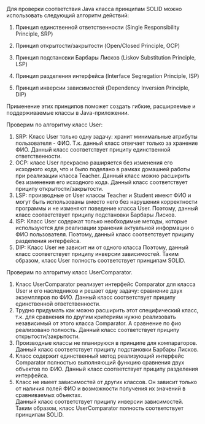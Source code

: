 Для проверки соответствия Java класса принципам SOLID можно использовать 
следующий алгоритм действий:

1. Принцип единственной ответственности 
(Single Responsibility Principle, SRP)
   
2. Принцип открытости/закрытости (Open/Closed Principle, OCP)
   
3. Принцип подстановки Барбары Лисков 
(Liskov Substitution Principle, LSP)
  
4. Принцип разделения интерфейса (Interface Segregation Principle, ISP)
   
5. Принцип инверсии зависимостей (Dependency Inversion Principle, DIP)
   
Применение этих принципов поможет создать гибкие, 
расширяемые и поддерживаемые классы в Java-приложении.

Проверим по алгоритму класс User:
1. SRP:
Класс User только одну задачу: хранит минимальные атрибуты пользователя - ФИО. 
Т.к. данный класс отвечает только за хранение ФИО. 
Данный класс соответствует приципу единственной ответственности.
2. OCP:
класс User прекрасно раширяется без изменения его исходного кода, что и было поделано в рамках домашней работы при реализации класса Teacher.
Данный класс можно расширить без изменения его исходного кода.
Данный класс соответствует приципу открытости/закрытости.
3. LSP:
производные от User классы Teacher и Student имеют ФИО и могут быть использованы вместо него без нарушения корректности программы и не изменяют поведение класса User.
Поэтому, данный класс соответствует приципу подстановки Барбары Лисков.
4. ISP:
Класс User содержат только необходимые методы, которые используются для реализации хранения актуальной информации о ФИО пользователя.
Поэтому, данный класс соответствует приципу разделения интерфейса.
5. DIP:
Класс User не зависит ни от одного класса
Поэтому, данный класс соответствует приципу инверсии зависимостей.
Таким образом, класс User полность соответствует принципам SOLID.

Проверим по алгоритму класс UserComparator.
1. Класс UserComparator реализует интерфейс Comparator для класса User и его наследников и решает одну задачу: сравнение двух экземпляров по ФИО.
Данный класс соответствует приципу единственной ответственности.
2. Трудно придумать как можно расширить этот специфический класс, т.к. для сравнения по другим критериям нужно реализовать независимый от этого класса Comparator. А сравнение по фио реализовано полность.
Данный класс соответствует приципу открытости/закрытости.
3. Производные классы не планируюся в принципе для компараторов.
Данный класс соответствует приципу подстановки Барбары Лисков.
4. Класс содержит единственный метод реализующий интерфейс Comparator полностью выполняющий функцию сравнения двух объектов по ФИО.
Данный класс соответствует приципу разделения интерфейса.
5. Класс не имеет зависимостей от других классов. Он зависит только от наличия полей ФИО и возможности получения их значений в сравниваемых объектах.  
Данный класс соответствует приципу инверсии зависимостей.
Таким образом, класс UserComparator полность соответствует принципам SOLID.

